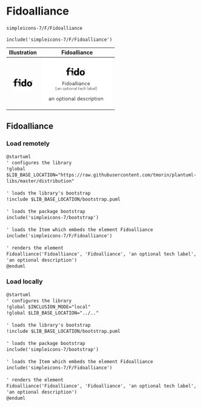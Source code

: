 # Fidoalliance


```text
simpleicons-7/F/Fidoalliance
```

```text
include('simpleicons-7/F/Fidoalliance')
```



| Illustration | Fidoalliance |
| :---: | :---: |
| ![illustration for Illustration](../../simpleicons-7/F/Fidoalliance.png) | ![illustration for Fidoalliance](../../simpleicons-7/F/Fidoalliance.Local.png) |




## Fidoalliance

### Load remotely
```plantuml
@startuml
' configures the library
!global $LIB_BASE_LOCATION="https://raw.githubusercontent.com/tmorin/plantuml-libs/master/distribution"

' loads the library's bootstrap
!include $LIB_BASE_LOCATION/bootstrap.puml

' loads the package bootstrap
include('simpleicons-7/bootstrap')

' loads the Item which embeds the element Fidoalliance
include('simpleicons-7/F/Fidoalliance')

' renders the element
Fidoalliance('Fidoalliance', 'Fidoalliance', 'an optional tech label', 'an optional description')
@enduml
```

### Load locally
```plantuml
@startuml
' configures the library
!global $INCLUSION_MODE="local"
!global $LIB_BASE_LOCATION="../.."

' loads the library's bootstrap
!include $LIB_BASE_LOCATION/bootstrap.puml

' loads the package bootstrap
include('simpleicons-7/bootstrap')

' loads the Item which embeds the element Fidoalliance
include('simpleicons-7/F/Fidoalliance')

' renders the element
Fidoalliance('Fidoalliance', 'Fidoalliance', 'an optional tech label', 'an optional description')
@enduml
```

